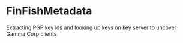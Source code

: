 FinFishMetadata
===============

Extracting PGP key ids and looking up keys on key server to uncover Gamma Corp clients

